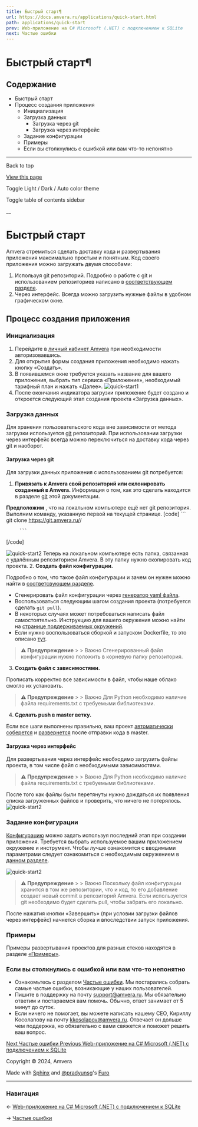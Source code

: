 ```yaml
---
title: Быстрый старт¶
url: https://docs.amvera.ru/applications/quick-start.html
path: applications/quick-start
prev: Web-приложение на C# Microsoft (.NET) с подключением к SQLite
next: Частые ошибки
---
```


# Быстрый старт¶

## Содержание

- Быстрый старт
- Процесс создания приложения
  - Инициализация
  - Загрузка данных
    - Загрузка через git
    - Загрузка через интерфейс
  - Задание конфигурации
  - Примеры
  - Если вы столкнулись с ошибкой или вам что-то непонятно

---

Back to top

[ View this page ](<../_sources/applications/quick-start.md.txt> "View this page")

Toggle Light / Dark / Auto color theme

Toggle table of contents sidebar

__

# Быстрый старт

Amvera стремиться сделать доставку кода и развертывания приложения максимально простым и понятным. Код своего приложения можно загружать двумя способами:
1. Используя git репозиторий. Подробно о работе с git и использованием репозиториев написано в [соответствующем разделе](git.md).
2. Через интерфейс. Всегда можно загрузить нужные файлы в удобном графическом окне.

## Процесс создания приложения

### Инициализация
1. Перейдите в [личный кабинет Amvera](<https://cloud.amvera.ru>) при необходимости авторизовавшись.
2. Для открытия формы создания приложения необходимо нажать кнопку «Создать».
3. В появившемся окне требуется указать название для вашего приложения, выбрать тип сервиса «Приложение», необходимый тарифный план и нажать «Далее». ![quick-start1](../images/quick-start1.png)
4. После окончания индикатора загрузки приложение будет создано и откроется следующий этап создания проекта «Загрузка данных».

### Загрузка данных

Для хранения пользовательского кода вне зависимости от метода загрузки используется [git](git.md) репозиторий. При использовании загрузки через интерфейс всегда можно переключиться на доставку кода через git и наоборот.

#### Загрузка через git

Для загрузки данных приложения с использованием git потребуется:
1. **Привязать к Amvera свой репозиторий или склонировать созданный в Amvera.** Информация о том, как это сделать находится в разделе [git](git.md) этой документации.

**Предположим** , что на локальном компьютере ещё нет git репозитория. Выполним команду, указанную первой на текущей странице.
[code] ```
         git clone https://git.amvera.ru/<username>/<service-slug>
         
         ```
         
[/code]

![quick-start2](../images/quick-start2.png) Теперь на локальном компьютере есть папка, связанная с удалённым репозиторием Amvera. В эту папку нужно скопировать код проекта.
2. **Создать файл конфигурации.**

Подробно о том, что такое файл конфигурации и зачем он нужен можно найти в [соответсвующем разделе](configuration/config-file.md).
* Сгенерировать файл конфигурации через [генератор yaml файла](<https://manifest.amvera.ru/>).
* Воспользоваться следующим шагом создания проекта (потребуется сделать ``git pull``).
* В некоторых случаях может потребоваться написать файл самостоятельно. Инструкцию для вашего окружения можно найти на [странице поддерживаемых окружений](supported-env.md).
* Если нужно воспользоваться сборкой и запуском Dockerfile, то это описано [тут](configuration/docker.md).

> **⚠️ Предупреждение** > > Важно Сгенерированный файл конфигурации нужно положить в корневую папку репозитория. 
3. **Создать файл с зависимостями.**

Прописать корректно все зависимости в файл, чтобы наше облако смогло их установить.

> **⚠️ Предупреждение** > > Важно Для Python необходимо наличие файла requirements.txt с требуемыми библиотеками. 
4. **Сделать push в master ветку.**

Если все шаги выполнены правильно, ваш проект [автоматически соберется](build.md) и [развернется](run.md) после отправки кода в master.

#### Загрузка через интерфейс

Для развертывания через интерфейс необходимо загрузить файлы проекта, в том числе файл с необходимыми зависимостями.

> **⚠️ Предупреждение** > > Важно Для Python необходимо наличие файла requirements.txt с требуемыми библиотеками. 

После того как файлы были перетянуты нужно дождаться их появления списка загруженных файлов и проверить, что ничего не потерялось. ![quick-start2](../images/quick-start4.png)

### Задание конфигурации

[Конфигурацию](configuration/config-file.md) можно задать используя последний этап при создании приложения. Требуется выбрать используемое вашим приложением окружение и инструмент. Чтобы лучше ознакомится с вводимыми параметрами следует ознакомиться с необходимым окружением в [данном разделе](supported-env.md).

![quick-start2](../images/quick-start5.png)

> **⚠️ Предупреждение** > > Важно Поскольку файл конфигурации хранится в том же репозитории, что и код, то его добавление создает новый commit в репозиторий Amvera. Если используется git необходимо будет сделать pull, чтобы забрать его локально. 

После нажатия кнопки «Завершить» (при условии загрузки файлов через интерфейс) начнется сборка и впоследствии запуск приложения.

### Примеры

Примеры развертывания проектов для разных стеков находятся в разделе [«Примеры»](../general/examples.md).

### Если вы столкнулись с ошибкой или вам что-то непонятно
* Ознакомьтесь с разделом [Частые ошибки](../general/faq.md). Мы постарались собрать самые частые ошибки, возникающие у наших пользователей.
* Пишите в поддержку на почту support@amvera.ru. Мы обязательно ответим и постараемся вам помочь. Обычно, ответ занимает от 5 минут до суток.
* Если ничего не помогает, вы можете написать нашему CEO, Кириллу Косолапову на почту kkosolapov@amvera.ru. Отвечает он дольше чем поддержка, но обязательно с вами свяжется и поможет решить ваш вопрос.

[ Next Частые ошибки ](../general/faq.md) [ Previous Web-приложение на C# Microsoft (.NET) с подключением к SQLite ](../general/examples/NET-SQLite.md)

Copyright © 2024, Amvera 

Made with [Sphinx](<https://www.sphinx-doc.org/>) and [@pradyunsg](<https://pradyunsg.me>)'s [Furo](<https://github.com/pradyunsg/furo>)


---

### Навигация

← [Web-приложение на C# Microsoft (.NET) с подключением к SQLite](general/examples/NET-SQLite.md)

→ [Частые ошибки](general/faq.md)
